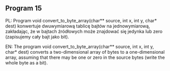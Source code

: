 ## Program 15

PL: Program void convert_to_byte_array(char** source, int x, int y, char* dest) konwertuje dwuwymiarową tablicę bajtów na jednowymiarową, zakładając, że w bajtach źródłowych może znajdować się jedynka lub zero (zapisujemy cały bajt jako bit). 

EN: The program void convert_to_byte_array(char** source, int x, int y, char* dest) converts a two-dimensional array of bytes to a one-dimensional array, assuming that there may be one or zero in the source bytes (write the whole byte as a bit).